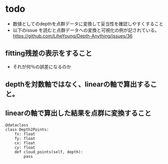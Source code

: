 # todo
- 数値としてのdepthを点群データに変換して妥当性を確認しやすくすること
- 以下のissue を読むと点群データへの変換と可視化の例が記されている。
https://github.com/LiheYoung/Depth-Anything/issues/36

## fitting残差の表示をすること
- それが何％の誤差になるのか

## depthを対数軸ではなく、linearの軸で算出すること。

## linearの軸で算出した結果を点群に変換すること
```commandline
@dataclass
class Depth2Points:
    fx: float
    fy: float
    cx: float
    cy: float
    def cloud_points(self, depth):
        pass
        
```
